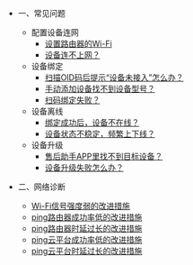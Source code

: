 * 一、常见问题 
  * 配置设备连网  
     * [设置路由器的Wi-Fi](zh-cn/question/01wifi) 
     * [设备连不上网？](zh-cn/Account) 
  * 设备绑定 
     * [扫描OID码后提示“设备未接入”怎么办？](zh-cn/Account) 
     * [手动添加设备找不到设备型号？](zh-cn/Account) 
     * [扫码绑定失败？](zh-cn/Account) 
  * 设备离线 
     * [绑定成功后，设备不在线？](zh-cn/Account) 
     * [设备状态不稳定，频繁上下线？](zh-cn/Account) 
  * 设备升级 
     * [售后助手APP里找不到目标设备？](zh-cn/Account) 
     * [设备升级失败怎么办？](zh-cn/Account) 

* 二、网络诊断 
    * [Wi-Fi信号强度弱的改进措施](zh-cn/Session) 
    * [ping路由器成功率低的改进措施](zh-cn/Session) 
    * [ping路由器时延过长的改进措施](zh-cn/Session) 
    * [ping云平台成功率低的改进措施](zh-cn/Session) 
    * [ping云平台时延过长的改进措施](zh-cn/Session)    





<div style='display: none'>
* ChangeLog  

	* [账户服务](zh-cn/ChangeLog/Account)
	* [设备管理](zh-cn/ChangeLog/DevicesStandard)
	* [数据订阅](zh-cn/ChangeLog/DataSubscription)
	* [家庭模型](zh-cn/ChangeLog/Family)
	* [场景引擎](zh-cn/ChangeLog/IFTTT)
	* [预约定时](zh-cn/ChangeLog/Scheduler)
	* [设备影子](zh-cn/ChangeLog/DevicesShadow)
	* [消息推送](zh-cn/ChangeLog/MessagePush)
	* [能力服务](zh-cn/ChangeLog/CapacityService_Weather)
</div>

	
